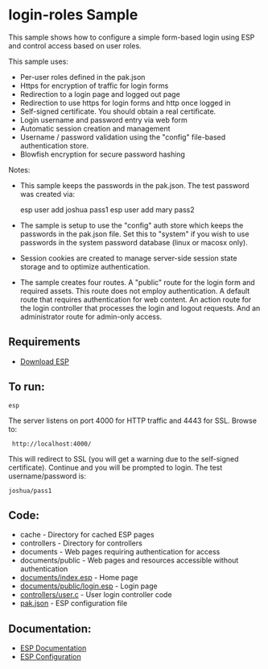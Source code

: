 login-roles Sample
===

This sample shows how to configure a simple form-based login using ESP and control
access based on user roles.

This sample uses:

* Per-user roles defined in the pak.json
* Https for encryption of traffic for login forms
* Redirection to a login page and logged out page
* Redirection to use https for login forms and http once logged in
* Self-signed certificate. You should obtain a real certificate.
* Login username and password entry via web form
* Automatic session creation and management
* Username / password validation using the "config" file-based authentication store.
* Blowfish encryption for secure password hashing

Notes:
* This sample keeps the passwords in the pak.json. The test password was created via:

    esp user add joshua pass1
    esp user add mary pass2

* The sample is setup to use the "config" auth store which keeps the passwords in the pak.json file.
    Set this to "system" if you wish to use passwords in the system password database (linux or macosx only).

* Session cookies are created to manage server-side session state storage and to optimize authentication.

* The sample creates four routes. A "public" route for the login form and required assets. This route
    does not employ authentication. A default route that requires authentication for web content. An
    action route for the login controller that processes the login and logout requests. And an administrator
    route for admin-only access.

Requirements
---
* [Download ESP](https://embedthis.com/esp/download.html)

To run:
---
    esp

The server listens on port 4000 for HTTP traffic and 4443 for SSL. Browse to:

     http://localhost:4000/

This will redirect to SSL (you will get a warning due to the self-signed certificate).
Continue and you will be prompted to login. The test username/password is:

    joshua/pass1

Code:
---
* cache - Directory for cached ESP pages
* controllers - Directory for controllers
* documents - Web pages requiring authentication for access
* documents/public - Web pages and resources accessible without authentication
* [documents/index.esp](documents/index.esp) - Home page
* [documents/public/login.esp](documents/public/login.esp) - Login page
* [controllers/user.c](controllers/user.c) - User login controller code
* [pak.json](pak.json) - ESP configuration file

Documentation:
---

* [ESP Documentation](https://embedthis.com/esp/doc/index.html)
* [ESP Configuration](https://embedthis.com/esp/doc/users/config.html)

